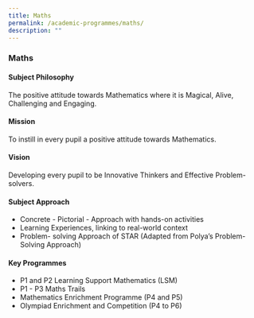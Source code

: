 ```yaml
---
title: Maths
permalink: /academic-programmes/maths/
description: ""
---
```

### Maths

#### Subject Philosophy

The positive attitude towards Mathematics where it is Magical, Alive, Challenging and Engaging.

  

#### Mission

To instill in every pupil a positive attitude towards Mathematics.

  

#### Vision

Developing every pupil to be Innovative Thinkers and Effective Problem-solvers.

  

#### Subject Approach

*   Concrete - Pictorial - Approach with hands-on activities
*   Learning Experiences, linking to real-world context
*   Problem- solving Approach of STAR (Adapted from Polya’s Problem-Solving Approach)

  

#### Key Programmes

*   P1 and P2 Learning Support Mathematics (LSM)
*   P1 - P3 Maths Trails
*   Mathematics Enrichment Programme (P4 and P5)
*   Olympiad Enrichment and Competition (P4 to P6)